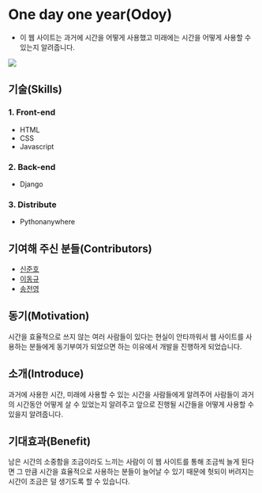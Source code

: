 # One day one year(Odoy)
* 이 웹 사이트는 과거에 시간을 어떻게 사용했고 미래에는 시간을 어떻게 사용할 수 있는지 알려줍니다.

<img src="https://user-images.githubusercontent.com/73435545/105004336-2dbe8200-5a77-11eb-85b4-4dd9420cdb7e.PNG">

## 기술(Skills)
### 1. Front-end
* HTML
* CSS
* Javascript

### 2. Back-end
* Django

### 3. Distribute
* Pythonanywhere

## 기여해 주신 분들(Contributors)
* [신준호](https://github.com/shinjuno123)
* [이동규](https://github.com/DongGyu1996)
* [송전영](https://github.com/JeonYoungSong)

## 동기(Motivation)
시간을 효율적으로 쓰지 않는 여러 사람들이 있다는 현실이 안타까워서
웹 사이트를 사용하는 분들에게 동기부여가 되었으면 하는 이유에서 개발을 진행하게 되었습니다.

## 소개(Introduce)
과거에 사용한 시간, 미래에 사용할 수 있는 시간을 사람들에게 알려주어 사람들이 과거의 시간동안 어떻게 살 수 있었는지 알려주고 
앞으로 진행될 시간들을 어떻게 사용할 수 있을지 알려줍니다.

## 기대효과(Benefit)
남은 시간의 소중함을 조금이라도 느끼는 사람이 이 웹 사이트를 통해 조금씩 늘게 된다면 그 만큼 시간을 효율적으로 사용하는 분들이 
늘어날 수 있기 때문에 헛되이 버려지는 시간이 조금은 덜 생기도록 할 수 있습니다.
